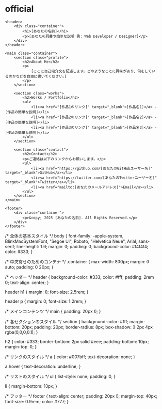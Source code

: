 # official
<!DOCTYPE html>
<html lang="ja">
<head>
    <meta charset="UTF-8">
    <meta name="viewport" content="width=device-width, initial-scale=1.0">
    <title>[あなたの名前] | Personal Website</title>
    <link rel="stylesheet" href="style.css">
</head>
<body>

    <header>
        <div class="container">
            <h1>[あなたの名前]</h1>
            <p>[あなたの肩書や簡単な説明 例: Web Developer / Designer]</p>
        </div>
    </header>

    <main class="container">
        <section class="profile">
            <h2>About Me</h2>
            <p>
                [ここに自己紹介文を記述します。どのようなことに興味があり、何をしているのかなどを自由に書いてください。]
            </p>
        </section>

        <section class="works">
            <h2>Works / Portfolio</h2>
            <ul>
                <li><a href="[作品1のリンク]" target="_blank">[作品名1]</a> - [作品の簡単な説明]</li>
                <li><a href="[作品2のリンク]" target="_blank">[作品名2]</a> - [作品の簡単な説明]</li>
                <li><a href="[作品3のリンク]" target="_blank">[作品名3]</a> - [作品の簡単な説明]</li>
            </ul>
        </section>

        <section class="contact">
            <h2>Contact</h2>
            <p>ご連絡は以下のリンクからお願いします。</p>
            <ul>
                <li><a href="https://github.com/[あなたのGitHubユーザー名]" target="_blank">GitHub</a></li>
                <li><a href="https://twitter.com/[あなたのTwitterユーザー名]" target="_blank">Twitter</a></li>
                <li><a href="mailto:[あなたのメールアドレス]">Email</a></li>
            </ul>
        </section>
    </main>

    <footer>
        <div class="container">
            <p>&copy; 2025 [あなたの名前]. All Rights Reserved.</p>
        </div>
    </footer>
/* 全体の基本スタイル */
body {
    font-family: -apple-system, BlinkMacSystemFont, "Segoe UI", Roboto, "Helvetica Neue", Arial, sans-serif;
    line-height: 1.6;
    margin: 0;
    padding: 0;
    background-color: #f4f4f4;
    color: #333;
}

/* 中央寄せのためのコンテナ */
.container {
    max-width: 800px;
    margin: 0 auto;
    padding: 0 20px;
}

/* ヘッダー */
header {
    background-color: #333;
    color: #fff;
    padding: 2rem 0;
    text-align: center;
}

header h1 {
    margin: 0;
    font-size: 2.5rem;
}

header p {
    margin: 0;
    font-size: 1.2rem;
}

/* メインコンテンツ */
main {
    padding: 20px 0;
}

/* 各セクションのスタイル */
section {
    background-color: #fff;
    margin-bottom: 20px;
    padding: 20px;
    border-radius: 8px;
    box-shadow: 0 2px 4px rgba(0,0,0,0.1);
}

h2 {
    color: #333;
    border-bottom: 2px solid #eee;
    padding-bottom: 10px;
    margin-top: 0;
}

/* リンクのスタイル */
a {
    color: #007bff;
    text-decoration: none;
}

a:hover {
    text-decoration: underline;
}

/* リストのスタイル */
ul {
    list-style: none;
    padding: 0;
}

li {
    margin-bottom: 10px;
}

/* フッター */
footer {
    text-align: center;
    padding: 20px 0;
    margin-top: 40px;
    font-size: 0.9rem;
    color: #777;
}
</body>
</html>
